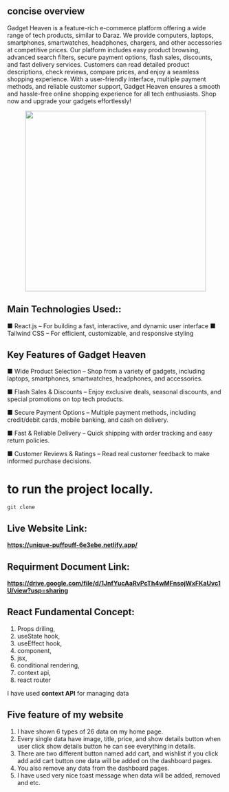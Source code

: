 ## concise overview
Gadget Heaven is a feature-rich e-commerce platform offering a wide range of tech products, similar to Daraz. We provide computers, laptops, smartphones, smartwatches, headphones, chargers, and other accessories at competitive prices. Our platform includes easy product browsing, advanced search filters, secure payment options, flash sales, discounts, and fast delivery services. Customers can read detailed product descriptions, check reviews, compare prices, and enjoy a seamless shopping experience. With a user-friendly interface, multiple payment methods, and reliable customer support, Gadget Heaven ensures a smooth and hassle-free online shopping experience for all tech enthusiasts. Shop now and upgrade your gadgets effortlessly!

<div align="center">
  <img height="420" src="https://i.postimg.cc/YSg9Nhsr/gadget-heaven.png"  />
</div>

## Main Technologies Used::
■ React.js – For building a fast, interactive, and dynamic user interface
■ Tailwind CSS – For efficient, customizable, and responsive styling



## Key Features of Gadget Heaven
■ Wide Product Selection – Shop from a variety of gadgets, including laptops, smartphones, smartwatches, headphones, and accessories.

■ Flash Sales & Discounts – Enjoy exclusive deals, seasonal discounts, and special promotions on top tech products.

■ Secure Payment Options – Multiple payment methods, including credit/debit cards, mobile banking, and cash on delivery.

■ Fast & Reliable Delivery – Quick shipping with order tracking and easy return policies.

■ Customer Reviews & Ratings – Read real customer feedback to make informed purchase decisions.

# to run the project locally.
`git clone`

## Live Website Link:
**https://unique-puffpuff-6e3ebe.netlify.app/**

## Requirment Document Link: 
**https://drive.google.com/file/d/1JnfYucAaRvPcTh4wMFnsojWxFKaUvc1U/view?usp=sharing**


## React Fundamental Concept:
1. Props driling, 
2. useState hook, 
3. useEffect hook, 
4. component, 
5. jsx, 
6. conditional rendering, 
7. context api, 
8. react router

I have used  **context API** for managing data 

## Five feature of my website
1. I have shown 6 types of 26 data on my home page.
2. Every single data have image, title, price, and show details button when user click show details button he can see everything in details.
3. There are two different button named add cart, and wishlist if you click add add cart button one data will be added on the dashboard pages.
4. You also remove any data from the dashboard pages.
5. I have used very nice toast message when data will be added, removed and etc.
